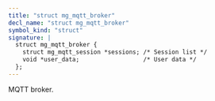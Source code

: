 ```yaml
---
title: "struct mg_mqtt_broker"
decl_name: "struct mg_mqtt_broker"
symbol_kind: "struct"
signature: |
  struct mg_mqtt_broker {
    struct mg_mqtt_session *sessions; /* Session list */
    void *user_data;                  /* User data */
  };
---
```


MQTT broker. 

